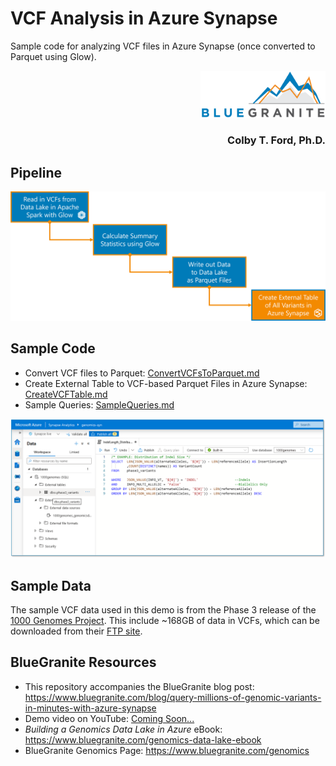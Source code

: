 # VCF Analysis in Azure Synapse
Sample code for analyzing VCF files in Azure Synapse (once converted to Parquet using Glow).

<p align="right"><img src="https://raw.githubusercontent.com/BlueGranite/azure-synapse-vcf-analysis/master/img/bg_logo.png" width="200px"></p>

<h3 align=right>Colby T. Ford, Ph.D.</h3>

## Pipeline
<img src="https://raw.githubusercontent.com/BlueGranite/azure-synapse-vcf-analysis/main/img/pipeline.png">

## Sample Code
- Convert VCF files to Parquet: [ConvertVCFsToParquet.md](ConvertVCFsToParquet.md)
- Create External Table to VCF-based Parquet Files in Azure Synapse: [CreateVCFTable.md](CreateVCFTable.md)
- Sample Queries: [SampleQueries.md](SampleQueries.md)


<img src="https://raw.githubusercontent.com/BlueGranite/azure-synapse-vcf-analysis/main/img/synapse.png">

## Sample Data
The sample VCF data used in this demo is from the Phase 3 release of the [1000 Genomes Project](https://www.internationalgenome.org/data/).
This include ~168GB of data in VCFs, which can be downloaded from their [FTP site](ftp://ftp.1000genomes.ebi.ac.uk/vol1/ftp/release/20130502/).

## BlueGranite Resources
- This repository accompanies the BlueGranite blog post: https://www.bluegranite.com/blog/query-millions-of-genomic-variants-in-minutes-with-azure-synapse
- Demo video on YouTube: [Coming Soon...]()
- _Building a Genomics Data Lake in Azure_ eBook: https://www.bluegranite.com/genomics-data-lake-ebook
- BlueGranite Genomics Page: https://www.bluegranite.com/genomics
